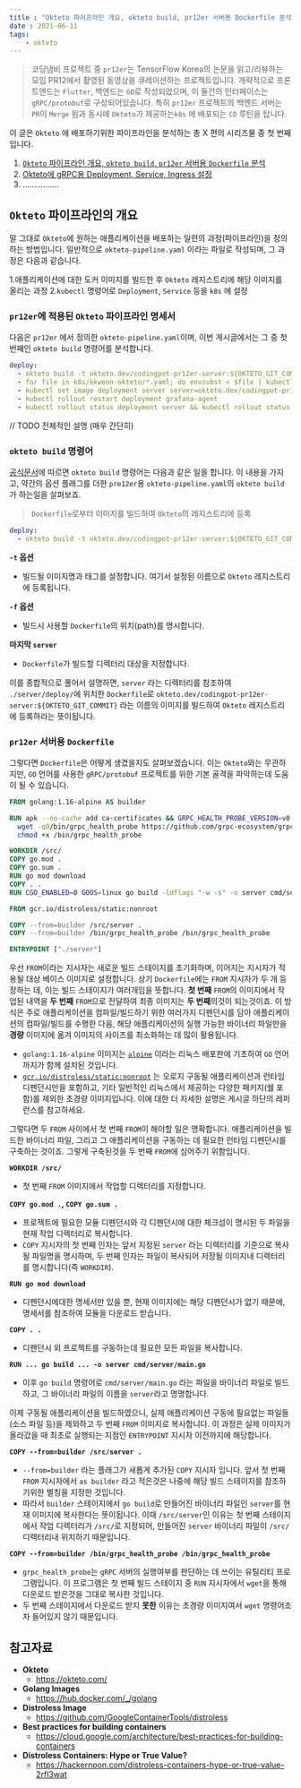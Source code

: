 ```yaml
---
title : "Okteto 파이프라인 개요, okteto build, pr12er 서버용 Dockerfile 분석"
date : 2021-06-11
tags:
    - okteto
---
```


> 코딩냄비 프로젝트 중 `pr12er`는 TensorFlow Korea의 논문을 읽고/리뷰하는 모임 PR12에서 촬영된 동영상을 큐레이션하는 프로젝트입니다. 개략적으로 프론트엔드는 `Flutter`, 백엔드는 `GO`로 작성되었으며, 이 둘간의 인터페이스는 `gRPC/protobuf`로 구성되어있습니다. 특히 `pr12er` 프로젝트의 백엔드 서버는 `PR`이 `Merge` 됨과 동시에 `Okteto`가 제공하는`k8s` 에 배포되는 `CD` 루틴을 탑니다.

이 글은 `Okteto` 에 배포하기위한 파이프라인을 분석하는 총 X 편의 시리즈물 중 첫 번째입니다.

1. [`Okteto` 파이프라인 개요, `okteto build`, `pr12er` 서버용 `Dockerfile` 분석](https://codingpot.github.io/cicd/okteto-pipeline-build/)
2. [Okteto에 gRPC용 Deployment, Service, Ingress 설정]()
3. ................

## `Okteto` 파이프라인의 개요
말 그대로 `Okteto`에 원하는 애플리케이션을 배포하는 일련의 과정(파이프라인)을 정의하는 방법입니다. 일반적으로 `okteto-pipeline.yaml` 이라는 파일로 작성되며, 그 과정은 다음과 같습니다.

1.애플리케이션에 대한 도커 이미지를 빌드한 후 `Okteto` 레지스트리에 해당 이미지를 올리는 과정 
2.`kubectl` 명령어로 `Deployment`, `Service` 등을 `k8s` 에 설정

### `pr12er`에 적용된 `Okteto` 파이프라인 명세서
다음은 `pr12er` 에서 정의한 `okteto-pipeline.yaml`이며, 이번 게시글에서는 그 중 첫 번째인 `okteto build` 명령어를 분석합니다.
```yaml
deploy:
  - okteto build -t okteto.dev/codingpot-pr12er-server:${OKTETO_GIT_COMMIT} -f ./server/deploy/Dockerfile server
  - for file in k8s/kkweon-okteto/*.yaml; do envsubst < $file | kubectl apply -f -; done
  - kubectl set image deployment server server=okteto.dev/codingpot-pr12er-server:${OKTETO_GIT_COMMIT}
  - kubectl rollout restart deployment grafana-agent
  - kubectl rollout status deployment server && kubectl rollout status deployment grafana-agent
```

// TODO 전체적인 설명 (매우 간단히)

### `okteto build` 명령어
[공식문서](https://okteto.com/docs/reference/cli#build)에 따르면 `okteto build` 명령어는 다음과 같은 일을 합니다. 이 내용을 가지고, 약간의 옵션 플래그를 더한 `pre12er`용 `okteto-pipeline.yaml`의 `okteto build` 가 하는일을 살펴보죠.
> `Dockerfile`로부터 이미지를 빌드하여 `Okteto`의 레지스트리에 등록

```yaml
deploy:
  - okteto build -t okteto.dev/codingpot-pr12er-server:${OKTETO_GIT_COMMIT} -f ./server/deploy/Dockerfile server
```

**`-t` 옵션**
- 빌드될 이미지명과 태그를 설정합니다. 여기서 설정된 이름으로 `Okteto` 레지스트리에 등록됩니다.

**`-f` 옵션**
- 빌드시 사용할 `Dockerfile`의 위치(path)를 명시합니다.

**마지막 `server`**
- `Dockerfile`가 빌드할 디렉터리 대상을 지정합니다.

이를 종합적으로 풀어서 설명하면, `server` 라는 디렉터리를 참조하여 `./server/deploy/`에 위치한 `Dockerfile`로 `okteto.dev/codingpot-pr12er-server:${OKTETO_GIT_COMMIT}` 라는 이름의 이미지를 빌드하여 `Okteto` 레지스트리에 등록하라는 뜻이됩니다.

### `pr12er` 서버용 `Dockerfile`
그렇다면 `Dockerfile`은 어떻게 생겼을지도 살펴보겠습니다. 이는 `Okteto`와는 무관하지만, `GO` 언어를 사용한 `gRPC/protobuf` 프로젝트를 위한 기본 골격을 파악하는데 도움이 될 수 있습니다.

```dockerfile
FROM golang:1.16-alpine AS builder

RUN apk --no-cache add ca-certificates && GRPC_HEALTH_PROBE_VERSION=v0.4.2 && \
  wget -qO/bin/grpc_health_probe https://github.com/grpc-ecosystem/grpc-health-probe/releases/download/${GRPC_HEALTH_PROBE_VERSION}/grpc_health_probe-linux-amd64 && \
  chmod +x /bin/grpc_health_probe

WORKDIR /src/
COPY go.mod .
COPY go.sum .
RUN go mod download
COPY . .
RUN CGO_ENABLED=0 GOOS=linux go build -ldflags "-w -s" -o server cmd/server/main.go

FROM gcr.io/distroless/static:nonroot

COPY --from=builder /src/server .
COPY --from=builder /bin/grpc_health_probe /bin/grpc_health_probe

ENTRYPOINT ["./server"]
```

우선 `FROM`이라는 지시자는 새로운 빌드 스테이지를 초기화하며, 이어지는 지시자가 적용될 대상 베이스 이미지로 설정합니다. 상기 `Dockerfile`에는 `FROM` 지시자가 두 개 등장하는 데, 이는 빌드 스테이지가 여러개임을 뜻합니다. **첫 번째** `FROM`의 이미지에서 작업된 내역을 **두 번째** `FROM`으로 전달하여 최종 이미지는 **두 번째**의것이 되는것이죠. 이 방식은 주로 애플리케이션을 컴파일/빌드하기 위한 여러가지 디펜던시를 담아 애플리케이션의 컴파일/빌드를 수행한 다음, 해당 애플리케이션의 실행 가능한 바이너리 파일만을 **경량** 이미지에 옮겨 이미지의 사이즈를 최소화하는 데 많이 활용됩니다.

- `golang:1.16-alpine` 이미지는 [`alpine`](https://hub.docker.com/_/alpine) 이라는 리눅스 배포판에 기초하여 `GO` 언어까지가 함께 설치된 것입니다. 
- [`gcr.io/distroless/static:nonroot`](https://github.com/GoogleContainerTools/distroless) 는 오로지 구동될 애플리케이션과 런타임 디펜던시만을 포함하고, 기타 일반적인 리눅스에서 제공하는 다양한 패키지(쉘 포함)를 제외한 초경량 이미지입니다. 이에 대한 더 자세한 설명은 게시글 하단의 레퍼런스를 참고하세요.

그렇다면 두 `FROM` 사이에서 첫 번째 `FROM`이 해야할 일은 명확합니다. 애플리케이션을 빌드한 바이너리 파일, 그리고 그 애플리케이션을 구동하는 데 필요한 런타임 디펜던시를 구축하는 것이죠. 그렇게 구축된것을 두 번째 `FROM`에 심어주기 위함입니다.

**`WORKDIR /src/`**
- 첫 번째 `FROM` 이미지에서 작업할 디렉터리를 지정합니다. 

**`COPY go.mod .`, `COPY go.sum .`**
- 프로젝트에 필요한 모듈 디펜던시와 각 디펜던시에 대한 체크섬이 명시된 두 파일을 현재 작업 디렉터리로 복사합니다.
- `COPY` 지시자의 첫 번째 인자는 앞서 지정된 `server` 라는 디렉터리를 기준으로 복사될 파일명을 명시하며, 두 번째 인자는 파일이 복사되어 저장될 이미지내 디렉터리를 명시합니다(즉 `WORKDIR`).

**`RUN go mod download`**
- 디펜던시에대한 명세서만 있을 뿐, 현재 이미지에는 해당 디펜던시가 없기 때문에, 명세서를 참조하여 모듈을 다운로드 받습니다.

**`COPY . .`**
- 디펜던시 외 프로젝트를 구동하는데 필요한 모든 파일을 복사합니다.

**`RUN ... go build ... -o server cmd/server/main.go`**
- 이후 `go build` 명령어로 `cmd/server/main.go` 라는 파일을 바이너리 파일로 빌드하고, 그 바이너리 파일의 이름을 `server`라고 명명합니다.

이제 구동될 애플리케이션을 빌드하였으니, 실제 애플리케이션 구동에 필요없는 파일들(소스 파일 등)을 제외하고 두 번째 `FROM` 이미지로 복사합니다. 이 과정은 실제 이미지가 올라갔을 때 최초로 실행되는 지점인 `ENTRYPOINT` 지시자 이전까지에 해당합니다.

**`COPY --from=builder /src/server .`**
- `--from=builder` 라는 플래그가 새롭게 추가된 `COPY` 지시자 입니다. 앞서 첫 번째 `FROM` 지시자에서 `as builder` 라고 적은것은 나중에 해당 빌드 스테이지를 참조하기위한 별칭을 지정한 것입니다. 
- 따라서 `builder` 스테이지에서 `go build`로 만들어진 바이너리 파일인 `server`를 현재 이미지에 복사한다는 뜻이됩니다. 이때 `/src/server`인 이유는 첫 번째 스테이지에서 작업 디렉터리가 `/src/`로 지정되어, 만들어진 `server` 바이너리 파일이 `/src/` 디렉터리내 위치하기 때문입니다.

**`COPY --from=builder /bin/grpc_health_probe /bin/grpc_health_probe`**
- `grpc_health_probe`는 `gRPC` 서버의 실행여부를 판단하는 데 쓰이는 유틸리티 프로그램입니다. 이 프로그램은 첫 번째 빌드 스테이지 중 `RUN` 지시자에서 `wget`을 통해 다운로드 받은것을 그대로 복사한 것입니다. 
- 두 번째 스테이지에서 다운로드 받지 **못한** 이유는 초경량 이미지여서 `wget` 명령어조차 들어있지 않기 때문입니다.

## 참고자료
- **Okteto**
  - https://okteto.com/
- **Golang Images**
  - https://hub.docker.com/_/golang
- **Distroless Image**
  - https://github.com/GoogleContainerTools/distroless
- **Best practices for building containers**
  - https://cloud.google.com/architecture/best-practices-for-building-containers
- **Distroless Containers: Hype or True Value?**
  - https://hackernoon.com/distroless-containers-hype-or-true-value-2rfl3wat
